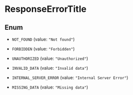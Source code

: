 
# ResponseErrorTitle

## Enum


* `NOT_FOUND` (value: `"Not found"`)

* `FORBIDDEN` (value: `"Forbidden"`)

* `UNAUTHORIZED` (value: `"Unauthorized"`)

* `INVALID_DATA` (value: `"Invalid data"`)

* `INTERNAL_SERVER_ERROR` (value: `"Internal Server Error"`)

* `MISSING_DATA` (value: `"Missing data"`)




